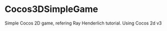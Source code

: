 Cocos3DSimpleGame
=================

Simple Cocos 2D game, refering Ray Henderlich tutorial. Using Cocos 2d v3

